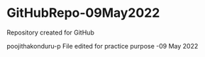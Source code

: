 # GitHubRepo-09May2022
Repository created for GitHub

poojithakonduru-p
File edited for practice purpose -09 May 2022

